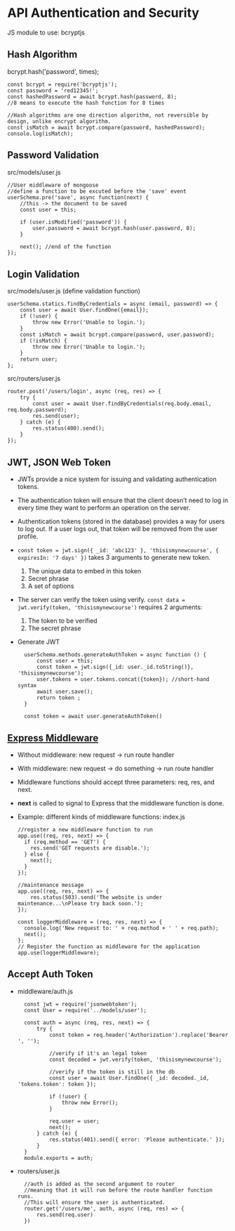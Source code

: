 # API Authentication and Security

JS module to use: bcryptjs

## Hash Algorithm

bcrypt.hash('password', times);

    const bcrypt = require('bcryptjs');
    const password = 'red12345!';
    const hashedPassword = await bcrypt.hash(password, 8); 
    //8 means to execute the hash function for 8 times

    //Hash algorithms are one direction algorithm, not reversible by design, unlike encrypt algorithm.
    const isMatch = await bcrypt.compare(password, hashedPassword);
    console.log(isMatch);

## Password Validation

src/models/user.js

    //User middleware of mongoose
    //define a function to be excuted before the 'save' event
    userSchema.pre('save', async function(next) {
        //this -> the document to be saved
        const user = this;

        if (user.isModified('password')) {
            user.password = await bcrypt.hash(user.password, 8);
        }

        next(); //end of the function
    });

## Login Validation

src/models/user.js (define validation function)

    userSchema.statics.findByCredentials = async (email, password) => {
        const user = await User.findOne({email});
        if (!user) {
            throw new Error('Unable to login.');
        }
        const isMatch = await bcrypt.compare(password, user.password);
        if (!isMatch) {
            throw new Error('Unable to login.');
        }
        return user;
    };

src/routers/user.js

    router.post('/users/login', async (req, res) => {
        try {
            const user = await User.findByCredentials(req.body.email, req.body.password);
            res.send(user);
        } catch (e) {
            res.status(400).send();
        }
    });

## JWT, JSON Web Token

* JWTs provide a nice system for issuing and validating authentication tokens.

* The authentication token will ensure that the client doesn’t need to log in every time they want to perform an operation on the server.

* Authentication tokens (stored in the database) provides a way for users to log out. If a user logs out, that token will be removed from the user profile.

* `const token = jwt.sign({ _id: 'abc123' }, 'thisismynewcourse', { expiresIn:
'7 days' })` takes 3 arguments to generate new token.
    1. The unique data to embed in this token
    2. Secret phrase
    3. A set of options

* The server can verify the token using verify. `const data = jwt.verify(token, 'thisismynewcourse')` requires 2 arguments: 
    1. The token to be verified
    2. The secret phrase

* Generate JWT

        userSchema.methods.generateAuthToken = async function () {
            const user = this;
            const token = jwt.sign({_id: user._id.toString()}, 'thisismynewcourse');
            user.tokens = user.tokens.concat({token}); //short-hand syntax
            await user.save();
            return token ;
        }

        const token = await user.generateAuthToken()

## [Express Middleware](http://expressjs.com/th/guide/using-middleware.html)

* Without middleware: new request -> run route handler
* With middleware: new request -> do something -> run route handler
* Middleware functions should accept three parameters: req, res, and next.
* **next** is called to signal to Express that the middleware function is done.
* Example: different kinds of middleware functions: index.js

      //register a new middleware function to run
      app.use((req, res, next) => {
        if (req.method == 'GET') {
          res.send('GET requests are disable.');
        } else {
          next();
        }
      });

      //maintenance message
      app.use((req, res, next) => {
          res.status(503).send('The website is under maintenance...\nPlease try back soon.');
      });

      const loggerMiddleware = (req, res, next) => {
        console.log('New request to: ' + req.method + ' ' + req.path);
        next();
      };
      // Register the function as middleware for the application
      app.use(loggerMiddleware);

## Accept Auth Token

* middleware/auth.js

        const jwt = require('jsonwebtoken');
        const User = require('../models/user');

        const auth = async (req, res, next) => { 
            try {
                const token = req.header('Authorization').replace('Bearer ', '');

                //verify if it's an legal token
                const decoded = jwt.verify(token, 'thisismynewcourse');

                //verify if the token is still in the db
                const user = await User.findOne({ _id: decoded._id, 'tokens.token': token });

                if (!user) {
                    throw new Error();
                }

                req.user = user;
                next();
            } catch (e) {
                res.status(401).send({ error: 'Please authenticate.' });
            }
        }
        module.exports = auth;

* routers/user.js

        //auth is added as the second argument to router
        //meaning that it will run before the route handler function runs. 
        //This will ensure the user is authenticated.
        router.get('/users/me', auth, async (req, res) => {
            res.send(req.user)
        })
